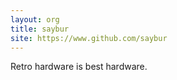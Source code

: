 ```yaml
---
layout: org
title: saybur
site: https://www.github.com/saybur
---
```

Retro hardware is best hardware.
